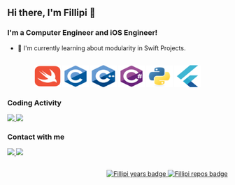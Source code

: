 ## Hi there, I'm Fillipi 👋

### I'm a Computer Engineer and iOS Engineer!
- 👾 I'm currently learning about modularity in Swift Projects.

<p align="center">
  <br>
  <img alt="Swift" height="50" width="60" src="https://raw.githubusercontent.com/devicons/devicon/master/icons/swift/swift-original.svg">
  <img alt="C" height="50" width="60" src="https://raw.githubusercontent.com/devicons/devicon/master/icons/c/c-original.svg">
  <img alt="C++" height="50" width="60" src="https://raw.githubusercontent.com/devicons/devicon/master/icons/cplusplus/cplusplus-original.svg">
  <img alt="C#" height="50" width="60" src="https://raw.githubusercontent.com/devicons/devicon/master/icons/csharp/csharp-original.svg">
  <img alt="Python" height="50" width="60" src="https://raw.githubusercontent.com/devicons/devicon/master/icons/python/python-original.svg">
  <img alt="Flutter" height="50" width="60" src="https://raw.githubusercontent.com/devicons/devicon/master/icons/flutter/flutter-original.svg">
</p>


<!-- https://github.com/tandpfun/skill-icons -->
<!--
<p align="center">
  <a href="https://skillicons.dev">
    <img src="https://skillicons.dev/icons?i=swift,c,cpp,cs,python,flutter" />
  </a>
</p>
-->

### Coding Activity

<div style="display: inline_block">
  <a href="https://github.com/FillipiPS">
    <img height="180em" 
         src="https://github-readme-stats.vercel.app/api?username=FillipiPS&show_icons=true&theme=chartreuse-dark&include_all_commits=true&count_private=true&custom_title=Fillipi's+GitHub+Stats"/>
    <img height="180em"
         src="https://github-readme-stats.vercel.app/api/top-langs/?username=FillipiPS&layout=compact&langs_count=16&card_width=220&theme=chartreuse-dark"/>
  </a>
</div>
  
### Contact with me
  
<div> 
  <a href="https://twitter.com/FillipiPS" target="_blank">
    <img src="https://img.shields.io/badge/X (Twitter)-000000?style=for-the-badge&logo=x&logoColor=white" target="_blank">
  </a>
    
  <a href="https://www.linkedin.com/in/fillipips" target="_blank">
    <img src="https://img.shields.io/badge/-LinkedIn-%230077B5?style=for-the-badge&logo=linkedin&logoColor=white" target="_blank">
  </a>
  
</div>

<br/>

<p align="right">
  <a href="https://badges.pufler.dev">
    <img src="https://badges.pufler.dev/years/FillipiPS" alt="Fillipi years badge" />
  </a>
  
  <a href="https://badges.pufler.dev">
    <img src="https://badges.pufler.dev/repos/FillipiPS" alt="Fillipi repos badge" />
  </a>
</p>
